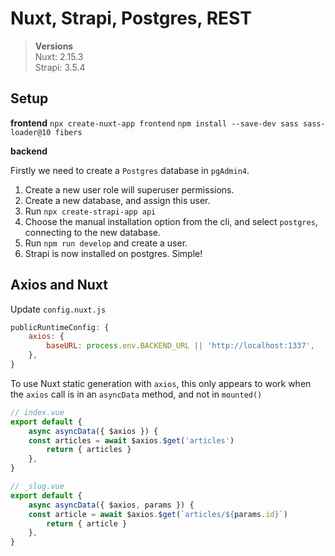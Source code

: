# Nuxt, Strapi, Postgres, REST

> **Versions** <br>
> Nuxt: 2.15.3 <br>
> Strapi: 3.5.4

## Setup

**frontend**
`npx create-nuxt-app frontend`
`npm install --save-dev sass sass-loader@10 fibers`

**backend**

Firstly we need to create a `Postgres` database in `pgAdmin4`.

1. Create a new user role will superuser permissions.
2. Create a new database, and assign this user.
3. Run `npx create-strapi-app api`
4. Choose the manual installation option from the cli, and select `postgres`, connecting to the new database.
5. Run `npm run develop` and create a user.
6. Strapi is now installed on postgres. Simple!

## Axios and Nuxt

Update `config.nuxt.js`

```javascript
publicRuntimeConfig: {
    axios: {
        baseURL: process.env.BACKEND_URL || 'http://localhost:1337',
    },
}
```


To use Nuxt static generation with `axios`, this only appears to work when the `axios` call is in an `asyncData` method, and not in `mounted()`

```javascript
// index.vue
export default {
    async asyncData({ $axios }) {
    const articles = await $axios.$get('articles')
        return { articles }
    },
}
```

```javascript
// _slug.vue
export default {
    async asyncData({ $axios, params }) {
    const article = await $axios.$get(`articles/${params.id}`)
        return { article }
    },
}
```